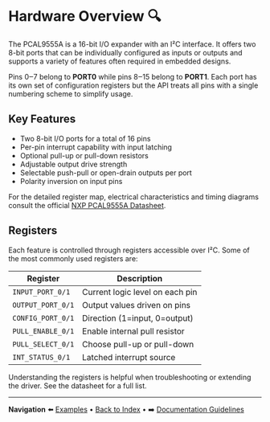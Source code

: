 # Hardware Overview 🔍

The PCAL9555A is a 16-bit I/O expander with an I²C interface. It offers two 8-bit ports that can be individually configured as inputs or outputs and supports a variety of features often required in embedded designs.

Pins 0‒7 belong to **PORT0** while pins 8‒15 belong to **PORT1**. Each port has
its own set of configuration registers but the API treats all pins with a single
numbering scheme to simplify usage.

## Key Features

- Two 8-bit I/O ports for a total of 16 pins
- Per-pin interrupt capability with input latching
- Optional pull-up or pull-down resistors
- Adjustable output drive strength
- Selectable push-pull or open-drain outputs per port
- Polarity inversion on input pins

For the detailed register map, electrical characteristics and timing diagrams consult the official [NXP PCAL9555A Datasheet](../datasheet/PCAL9555A.pdf).

## Registers

Each feature is controlled through registers accessible over I²C. Some of the most commonly used registers are:

| Register | Description |
| -------- | ----------- |
| `INPUT_PORT_0/1` | Current logic level on each pin |
| `OUTPUT_PORT_0/1` | Output values driven on pins |
| `CONFIG_PORT_0/1` | Direction (1=input, 0=output) |
| `PULL_ENABLE_0/1` | Enable internal pull resistor |
| `PULL_SELECT_0/1` | Choose pull-up or pull-down |
| `INT_STATUS_0/1` | Latched interrupt source |

Understanding the registers is helpful when troubleshooting or extending the driver. See the datasheet for a full list.

---

**Navigation**
⬅️ [Examples](./examples.md) • [Back to Index](./index.md) • ➡️ [Documentation Guidelines](./guidelines.md)
